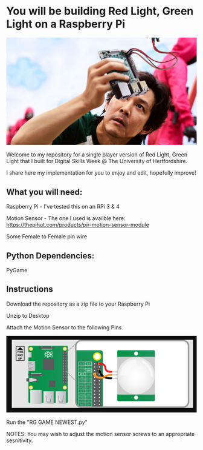 # You will be building Red Light, Green Light on a Raspberry Pi

![Raspberry Pi](/Assets/redlightgreenlight.png)

Welcome to my repository for a single player version of Red Light, Green Light that I built for Digital Skills Week @ The University of Hertfordshire.

I share here my implementation for you to enjoy and edit, hopefully improve!

## What you will need:

Raspberry Pi - I've tested this on an RPi 3 & 4

Motion Sensor - The one I used is availble here: https://thepihut.com/products/pir-motion-sensor-module

Some Female to Female pin wire

## Python Dependencies:

PyGame


## Instructions

Download the repository as a zip file to your Raspberry Pi

Unzip to Desktop

Attach the Motion Sensor to the following Pins

![Raspberry Pi Pins](/Assets/pir-diagram.png)

Run the "RG GAME NEWEST.py"

NOTES: You may wish to adjust the motion sensor screws to an appropriate sesnitivity.


